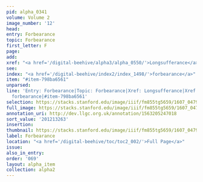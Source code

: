 ```yaml
---
pid: alpha_0341
volume: Volume 2
image_number: '12'
head:
entry: Forbearance
topic: Forbearance
first_letter: F
page:
add:
xref: "<a href='/digital-beehive/alpha3/alpha_0550/'>Longsufferance</a>|1669 [Forebearance]"
see:
index: "<a href='/digital-beehive/index2/index_1498/'>forbearance</a>"
item: "#item-798ba6561"
unparsed:
line: 'Entry: Forbearance|Topic: Forbearance|Xref: Longsufferance|Xref: 1669 [Forebearance]|Index:
  forbearance|#item-798ba6561'
selection: https://stacks.stanford.edu/image/iiif/fm855tg5659/1607_0479/678,3263,3065,585/full/0/default.jpg
full_image: https://stacks.stanford.edu/image/iiif/fm855tg5659/1607_0479/full/full/0/default.jpg
annotation_uri: http://dev.llgc.org.uk/annotation/1563205247018
sort_value: '201213263'
insertion:
thumbnail: https://stacks.stanford.edu/image/iiif/fm855tg5659/1607_0479/678,3263,600,180/250,/0/default.jpg
label: Forbearance
location: "<a href='/digital-beehive/toc/toc2_002/'>Full Page</a>"
issue:
also_in_entry:
order: '069'
layout: alpha_item
collection: alpha2
---
```

